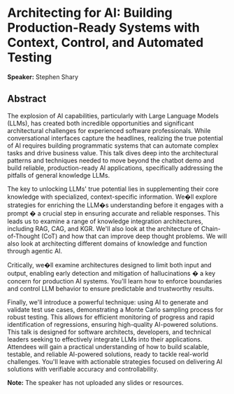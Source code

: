 ﻿# Architecting for AI: Building Production-Ready Systems with Context, Control, and Automated Testing

**Speaker:** Stephen Shary

## Abstract

The explosion of AI capabilities, particularly with Large Language Models (LLMs), has created both incredible opportunities and significant architectural challenges for experienced software professionals. While conversational interfaces capture the headlines, realizing the true potential of AI requires building programmatic systems that can automate complex tasks and drive business value. This talk dives deep into the architectural patterns and techniques needed to move beyond the chatbot demo and build reliable, production-ready AI applications, specifically addressing the pitfalls of general knowledge LLMs.

The key to unlocking LLMs' true potential lies in supplementing their core knowledge with specialized, context-specific information. We�ll explore strategies for enriching the LLM�s understanding before it engages with a prompt � a crucial step in ensuring accurate and reliable responses. This leads us to examine a range of knowledge integration architectures, including RAG, CAG, and KGR. We'll also look at the architecture of Chain-of-Thought (CoT) and how that can improve deep thought problems.  We will also look at architecting different domains of knowledge and function through agentic AI.

Critically, we�ll examine architectures designed to limit both input and output, enabling early detection and mitigation of hallucinations � a key concern for production AI systems. You'll learn how to enforce boundaries and control LLM behavior to ensure predictable and trustworthy results.

Finally, we'll introduce a powerful technique: using AI to generate and validate test use cases, demonstrating a Monte Carlo sampling process for robust testing. This allows for efficient monitoring of progress and rapid identification of regressions, ensuring high-quality AI-powered solutions.  This talk is designed for software architects, developers, and technical leaders seeking to effectively integrate LLMs into their applications. Attendees will gain a practical understanding of how to build scalable, testable, and reliable AI-powered solutions, ready to tackle real-world challenges. You'll leave with actionable strategies focused on delivering AI solutions with verifiable accuracy and controllability.

**Note:** The speaker has not uploaded any slides or resources.
